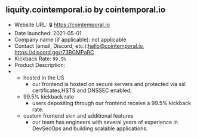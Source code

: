 ## liquity.cointemporal.io by cointemporal.io
- Website URL: 🔒 https://cointemporal.io
- Date launched: 2021-05-01
- Company name (if applicable): not applicable
- Contact (email, Discord, etc.):hello@cointemporal.io, https://discord.gg/r73BGMPaRC
- Kickback Rate: `99.5%`
- Product Description: 
-   - hosted in the US
      - our frontend is hosted on secure servers and protected via ssl certificates,HSTS and DNSSEC enabled;
    - 99.5% kickback rate
      - users depositing through our frontend receive a 99.5% kickback rate.
    - custom frontend skin and additional features
      - our team has engineers with several years of experience in DevSecOps and building scalable applications.
